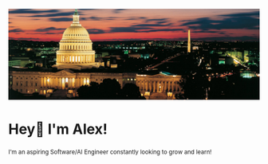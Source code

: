 ![Banner](https://github.com/alexfarouz/alexfarouz/blob/main/banner.jpg)

# Hey👋 I'm Alex!
<span style="font-size: smaller;">I'm an aspiring Software/AI Engineer constantly looking to grow and learn!</span>

<!--
**alexfarouz/alexfarouz** is a ✨ _special_ ✨ repository because its `README.md` (this file) appears on your GitHub profile.

Here are some ideas to get you started:

- 🔭 I’m currently working on ...
- 🌱 I’m currently learning ...
- 👯 I’m looking to collaborate on ...
- 🤔 I’m looking for help with ...
- 💬 Ask me about ...
- 📫 How to reach me: ...
- 😄 Pronouns: ...
- ⚡ Fun fact: ...
-->

